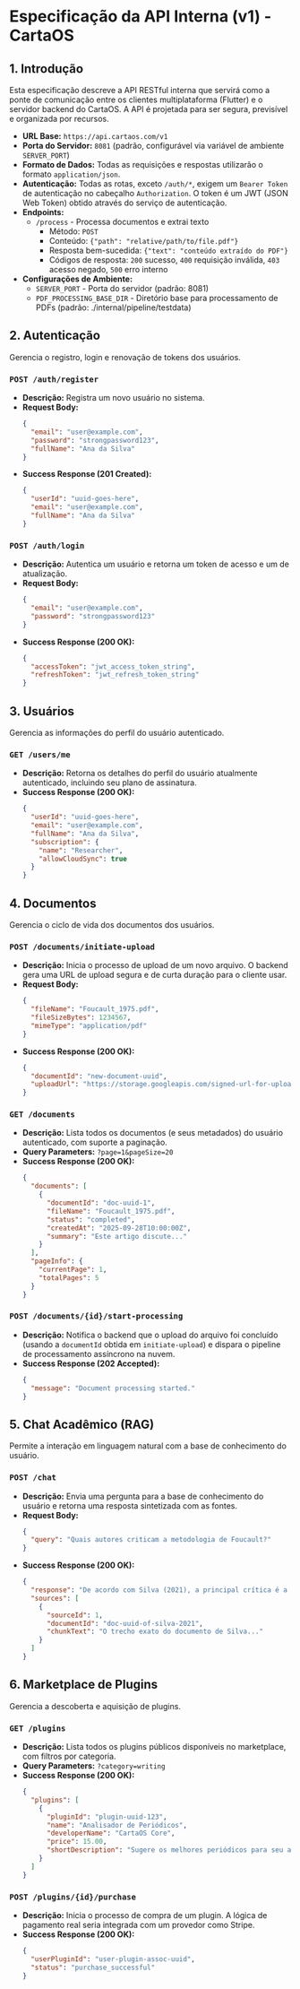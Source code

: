 # Especificação da API Interna (v1) - CartaOS

## 1. Introdução

Esta especificação descreve a API RESTful interna que servirá como a ponte de comunicação entre os clientes multiplataforma (Flutter) e o servidor backend do CartaOS. A API é projetada para ser segura, previsível e organizada por recursos.

*   **URL Base:** `https://api.cartaos.com/v1`
*   **Porta do Servidor:** `8081` (padrão, configurável via variável de ambiente `SERVER_PORT`)
*   **Formato de Dados:** Todas as requisições e respostas utilizarão o formato `application/json`.
*   **Autenticação:** Todas as rotas, exceto `/auth/*`, exigem um `Bearer Token` de autenticação no cabeçalho `Authorization`. O token é um JWT (JSON Web Token) obtido através do serviço de autenticação.
*   **Endpoints:**
    *   `/process` - Processa documentos e extrai texto
        *   Método: `POST`
        *   Conteúdo: `{"path": "relative/path/to/file.pdf"}`
        *   Resposta bem-sucedida: `{"text": "conteúdo extraído do PDF"}`
        *   Códigos de resposta: `200` sucesso, `400` requisição inválida, `403` acesso negado, `500` erro interno
*   **Configurações de Ambiente:**
    *   `SERVER_PORT` - Porta do servidor (padrão: 8081)
    *   `PDF_PROCESSING_BASE_DIR` - Diretório base para processamento de PDFs (padrão: ./internal/pipeline/testdata)

## 2. Autenticação

Gerencia o registro, login e renovação de tokens dos usuários.

### `POST /auth/register`
*   **Descrição:** Registra um novo usuário no sistema.
*   **Request Body:**
    ```json
    {
      "email": "user@example.com",
      "password": "strongpassword123",
      "fullName": "Ana da Silva"
    }
    ```
*   **Success Response (201 Created):**
    ```json
    {
      "userId": "uuid-goes-here",
      "email": "user@example.com",
      "fullName": "Ana da Silva"
    }
    ```

### `POST /auth/login`
*   **Descrição:** Autentica um usuário e retorna um token de acesso e um de atualização.
*   **Request Body:**
    ```json
    {
      "email": "user@example.com",
      "password": "strongpassword123"
    }
    ```
*   **Success Response (200 OK):**
    ```json
    {
      "accessToken": "jwt_access_token_string",
      "refreshToken": "jwt_refresh_token_string"
    }
    ```

## 3. Usuários

Gerencia as informações do perfil do usuário autenticado.

### `GET /users/me`
*   **Descrição:** Retorna os detalhes do perfil do usuário atualmente autenticado, incluindo seu plano de assinatura.
*   **Success Response (200 OK):**
    ```json
    {
      "userId": "uuid-goes-here",
      "email": "user@example.com",
      "fullName": "Ana da Silva",
      "subscription": {
        "name": "Researcher",
        "allowCloudSync": true
      }
    }
    ```

## 4. Documentos

Gerencia o ciclo de vida dos documentos dos usuários.

### `POST /documents/initiate-upload`
*   **Descrição:** Inicia o processo de upload de um novo arquivo. O backend gera uma URL de upload segura e de curta duração para o cliente usar.
*   **Request Body:**
    ```json
    {
      "fileName": "Foucault_1975.pdf",
      "fileSizeBytes": 1234567,
      "mimeType": "application/pdf"
    }
    ```
*   **Success Response (200 OK):**
    ```json
    {
      "documentId": "new-document-uuid",
      "uploadUrl": "https://storage.googleapis.com/signed-url-for-upload"
    }
    ```

### `GET /documents`
*   **Descrição:** Lista todos os documentos (e seus metadados) do usuário autenticado, com suporte a paginação.
*   **Query Parameters:** `?page=1&pageSize=20`
*   **Success Response (200 OK):**
    ```json
    {
      "documents": [
        {
          "documentId": "doc-uuid-1",
          "fileName": "Foucault_1975.pdf",
          "status": "completed",
          "createdAt": "2025-09-28T10:00:00Z",
          "summary": "Este artigo discute..."
        }
      ],
      "pageInfo": {
        "currentPage": 1,
        "totalPages": 5
      }
    }
    ```

### `POST /documents/{id}/start-processing`
*   **Descrição:** Notifica o backend que o upload do arquivo foi concluído (usando a `documentId` obtida em `initiate-upload`) e dispara o pipeline de processamento assíncrono na nuvem.
*   **Success Response (202 Accepted):**
    ```json
    {
      "message": "Document processing started."
    }
    ```

## 5. Chat Acadêmico (RAG)

Permite a interação em linguagem natural com a base de conhecimento do usuário.

### `POST /chat`
*   **Descrição:** Envia uma pergunta para a base de conhecimento do usuário e retorna uma resposta sintetizada com as fontes.
*   **Request Body:**
    ```json
    {
      "query": "Quais autores criticam a metodologia de Foucault?"
    }
    ```
*   **Success Response (200 OK):**
    ```json
    {
      "response": "De acordo com Silva (2021), a principal crítica é a falta de rigor empírico [1].",
      "sources": [
        {
          "sourceId": 1,
          "documentId": "doc-uuid-of-silva-2021",
          "chunkText": "O trecho exato do documento de Silva..."
        }
      ]
    }
    ```

## 6. Marketplace de Plugins

Gerencia a descoberta e aquisição de plugins.

### `GET /plugins`
*   **Descrição:** Lista todos os plugins públicos disponíveis no marketplace, com filtros por categoria.
*   **Query Parameters:** `?category=writing`
*   **Success Response (200 OK):**
    ```json
    {
      "plugins": [
        {
          "pluginId": "plugin-uuid-123",
          "name": "Analisador de Periódicos",
          "developerName": "CartaOS Core",
          "price": 15.00,
          "shortDescription": "Sugere os melhores periódicos para seu artigo."
        }
      ]
    }
    ```

### `POST /plugins/{id}/purchase`
*   **Descrição:** Inicia o processo de compra de um plugin. A lógica de pagamento real seria integrada com um provedor como Stripe.
*   **Success Response (200 OK):**
    ```json
    {
      "userPluginId": "user-plugin-assoc-uuid",
      "status": "purchase_successful"
    }
    ```
